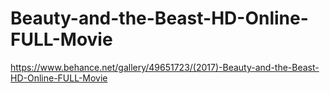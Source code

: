 # Beauty-and-the-Beast-HD-Online-FULL-Movie
https://www.behance.net/gallery/49651723/(2017)-Beauty-and-the-Beast-HD-Online-FULL-Movie
